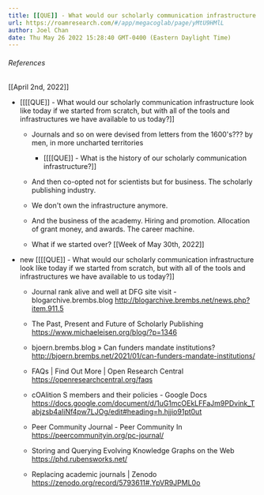 ```yaml
---
title: [[QUE]] - What would our scholarly communication infrastructure look like today if we started from scratch, but with all of the tools and infrastructures we have available to us today?
url: https://roamresearch.com/#/app/megacoglab/page/yMtU9HMlL
author: Joel Chan
date: Thu May 26 2022 15:28:40 GMT-0400 (Eastern Daylight Time)
---
```




###### References

[[April 2nd, 2022]]

- [[[[QUE]] - What would our scholarly communication infrastructure look like today if we started from scratch, but with all of the tools and infrastructures we have available to us today?]]

    - Journals and so on were devised from letters from the 1600's??? by men, in more uncharted territories

        - [[[[QUE]] - What is the history of our scholarly communication infrastructure?]]

    - And then co-opted not for scientists but for business. The scholarly publishing industry.

    - We don't own the infrastructure anymore.

    - And the business of the academy. Hiring and promotion. Allocation of grant money, and awards. The career machine.

    - What if we started over?
[[Week of May 30th, 2022]]

- new [[[[QUE]] - What would our scholarly communication infrastructure look like today if we started from scratch, but with all of the tools and infrastructures we have available to us today?]]

    - Journal rank alive and well at DFG site visit - blogarchive.brembs.blog http://blogarchive.brembs.net/news.php?item.911.5

    - The Past, Present and Future of Scholarly Publishing https://www.michaeleisen.org/blog/?p=1346

    - bjoern.brembs.blog » Can funders mandate institutions? http://bjoern.brembs.net/2021/01/can-funders-mandate-institutions/

    - FAQs | Find Out More | Open Research Central https://openresearchcentral.org/faqs

    - cOAlition S members and their policies - Google Docs https://docs.google.com/document/d/1uG1mcOEkLFFaJm9PDvink_Tabjzsb4aIiNf4pw7LJOg/edit#heading=h.hjjio91pt0ut

    - Peer Community Journal - Peer Community In https://peercommunityin.org/pc-journal/

    - Storing and Querying Evolving Knowledge Graphs on the Web https://phd.rubensworks.net/

    - Replacing academic journals | Zenodo https://zenodo.org/record/5793611#.YpVR9JPML0o

